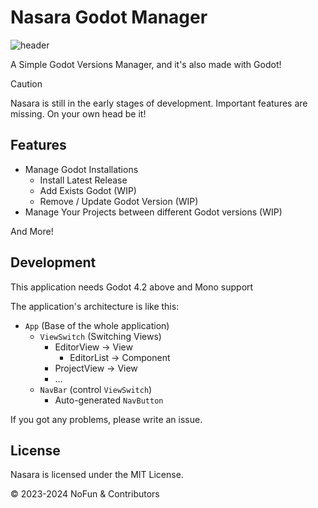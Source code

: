 # Nasara Godot Manager

<picture>
 <source media="(prefers-color-scheme: dark)" srcset="/doc/readme-header-dark.png">
 <source media="(prefers-color-scheme: light)" srcset="/doc/readme-header-light.png">
 <img alt="header" src="readme-header-light.png">
</picture>

A Simple Godot Versions Manager, and it's also made with Godot!

> [!CAUTION]
> Nasara is still in the early stages of development. Important features are missing.
> On your own head be it!

## Features

- Manage Godot Installations
  - Install Latest Release
  - Add Exists Godot (WIP)
  - Remove / Update Godot Version (WIP)
- Manage Your Projects between different Godot versions (WIP)

And More!

## Development

This application needs Godot 4.2 above and Mono support

The application's architecture is like this:

- `App` (Base of the whole application)
  - `ViewSwitch` (Switching Views)
    - EditorView      -> View
      - EditorList    -> Component
    - ProjectView     -> View
    - ...
  - `NavBar` (control `ViewSwitch`)
    - Auto-generated `NavButton`

If you got any problems, please write an issue.

## License

Nasara is licensed under the MIT License.

© 2023-2024 NoFun & Contributors